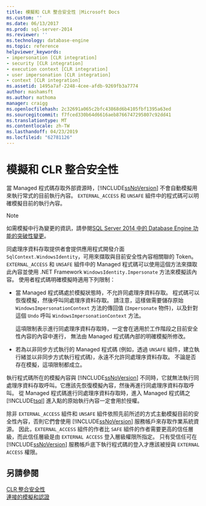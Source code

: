 ```yaml
---
title: 模擬和 CLR 整合安全性 |Microsoft Docs
ms.custom: ''
ms.date: 06/13/2017
ms.prod: sql-server-2014
ms.reviewer: ''
ms.technology: database-engine
ms.topic: reference
helpviewer_keywords:
- impersonation [CLR integration]
- security [CLR integration]
- execution context [CLR integration]
- user impersonation [CLR integration]
- context [CLR integration]
ms.assetid: 1495a7af-2248-4cee-afdb-9269fb3a7774
author: mashamsft
ms.author: mathoma
manager: craigg
ms.openlocfilehash: 2c32691a065c2bfc43868d6b4105fbf1395a63ed
ms.sourcegitcommit: f7fced330b64d6616aeb8766747295807c92dd41
ms.translationtype: MT
ms.contentlocale: zh-TW
ms.lasthandoff: 04/23/2019
ms.locfileid: "62781126"
---
```

# <a name="impersonation-and-clr-integration-security"></a>模擬和 CLR 整合安全性
  當 Managed 程式碼存取外部資源時，[!INCLUDE[ssNoVersion](../../includes/ssnoversion-md.md)] 不會自動模擬用來執行常式的目前執行內容。 `EXTERNAL_ACCESS` 和 `UNSAFE` 組件中的程式碼可以明確模擬目前的執行內容。  
  
> [!NOTE]  
>  如需模擬中行為變更的資訊，請參閱[SQL Server 2014 中的 Database Engine 功能的突破性變更](../breaking-changes-to-database-engine-features-in-sql-server-2016.md)。  
  
 同處理序資料存取提供者會提供應用程式開發介面 `SqlContext.WindowsIdentity`，可用來擷取與目前安全性內容相關聯的 Token。 `EXTERNAL_ACCESS` 和 `UNSAFE` 組件中的 Managed 程式碼可以使用這個方法來擷取此內容並使用 .NET Framework `WindowsIdentity.Impersonate` 方法來模擬該內容。 使用者程式碼明確模擬時適用下列限制：  
  
-   當 Managed 程式碼處於模擬狀態時，不允許同處理序資料存取。 程式碼可以恢復模擬，然後呼叫同處理序資料存取。 請注意，這樣做需要儲存原始 `WindowsImpersonationContext` 方法的傳回值 (`Impersonate` 物件)，以及針對這個 `Undo` 呼叫 `WindowsImpersonationContext` 方法。  
  
     這項限制表示進行同處理序資料存取時，一定會在適用於工作階段之目前安全性內容的內容中進行， 無法由 Managed 程式碼內部的明確模擬所修改。  
  
-   若為以非同步方式執行的 Managed 程式碼 (例如，透過 `UNSAFE` 組件，建立執行緒並以非同步方式執行程式碼)，永遠不允許同處理序資料存取。 不論是否存在模擬，這項限制都成立。  
  
 執行程式碼所在的模擬內容與 [!INCLUDE[ssNoVersion](../../includes/ssnoversion-md.md)] 不同時，它就無法執行同處理序資料存取呼叫。它應該先恢復模擬內容，然後再進行同處理序資料存取呼叫。 從 Managed 程式碼進行同處理序資料存取時，進入 Managed 程式碼之 [!INCLUDE[tsql](../../includes/tsql-md.md)] 進入點的原始執行內容一定會用於授權。  
  
 除非 `EXTERNAL_ACCESS` 組件和 `UNSAFE` 組件依照先前所述的方式主動模擬目前的安全性內容，否則它們會使用 [!INCLUDE[ssNoVersion](../../includes/ssnoversion-md.md)] 服務帳戶來存取作業系統資源。 因此，`EXTERNAL_ACCESS` 組件的作者比 `SAFE` 組件的作者需要更高的信任層級，而此信任層級是由 `EXTERNAL ACCESS` 登入層級權限所指定。 只有受信任可在 [!INCLUDE[ssNoVersion](../../includes/ssnoversion-md.md)] 服務帳戶底下執行程式碼的登入才應該被授與 `EXTERNAL ACCESS` 權限。  
  
## <a name="see-also"></a>另請參閱  
 [CLR 整合安全性](../../relational-databases/clr-integration/security/clr-integration-security.md)   
 [連接的模擬和認證](../../relational-databases/clr-integration/data-access/impersonation-and-credentials-for-connections.md)  
  
  
